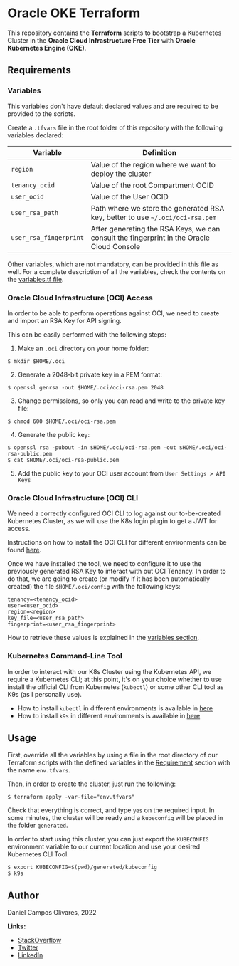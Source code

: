 # Oracle OKE Terraform

This repository contains the **Terraform** scripts to bootstrap a Kubernetes Cluster in the **Oracle Cloud Infrastructure Free Tier** with **Oracle Kubernetes Engine (OKE)**.

## Requirements

### Variables

This variables don't have default declared values and are required to be provided to the scripts.

Create a `.tfvars` file in the root folder of this repository with the following variables declared:

| Variable | Definition |
| -------- | ---------------- |
| `region` | Value of the region where we want to deploy the cluster |
| `tenancy_ocid` | Value of the root Compartment OCID |
| `user_ocid` | Value of the User OCID |
| `user_rsa_path` | Path where we store the generated RSA key, better to use `~/.oci/oci-rsa.pem` |
| `user_rsa_fingerprint` | After generating the RSA Keys, we can consult the fingerprint in the Oracle Cloud Console |

Other variables, which are not mandatory, can be provided in this file as well. For a complete description of all the variables, check the contents on the [variables.tf file](variables.tf).

### Oracle Cloud Infrastructure (OCI) Access

In order to be able to perform operations against OCI, we need to create and import an RSA Key for API signing.

This can be easily performed with the following steps:

1. Make an `.oci` directory on your home folder:

```shell
$ mkdir $HOME/.oci
```

2. Generate a 2048-bit private key in a PEM format:

```shell
$ openssl genrsa -out $HOME/.oci/oci-rsa.pem 2048
```

3. Change permissions, so only you can read and write to the private key file:

```shell
$ chmod 600 $HOME/.oci/oci-rsa.pem
```

4. Generate the public key:

```shell
$ openssl rsa -pubout -in $HOME/.oci/oci-rsa.pem -out $HOME/.oci/oci-rsa-public.pem
$ cat $HOME/.oci/oci-rsa-public.pem
```

5. Add the public key to your OCI user account from `User Settings > API Keys`

### Oracle Cloud Infrastructure (OCI) CLI

We need a correctly configured OCI CLI to log against our to-be-created Kubernetes Cluster, as we will use the K8s login plugin to get a JWT for access.

Instructions on how to install the OCI CLI for different environments can be found [here](https://docs.oracle.com/en-us/iaas/Content/API/SDKDocs/cliinstall.htm).

Once we have installed the tool, we need to configure it to use the previously generated RSA Key to interact with out OCI Tenancy. In order to do that, we are going to create (or modify if it has been automatically created) the file `$HOME/.oci/config` with the following keys:

```text
tenancy=<tenancy_ocid>
user=<user_ocid>
region=<region>
key_file=<user_rsa_path>
fingerprint=<user_rsa_fingerprint>
```

How to retrieve these values is explained in the [variables section](#variables).

### Kubernetes Command-Line Tool

In order to interact with our K8s Cluster using the Kubernetes API, we require a Kubernetes CLI; at this point, it's on your choice whether to use install the official CLI from Kubernetes (`kubectl`) or some other CLI tool as K9s (as I personally use).

- How to install `kubectl` in different environments is available in [here](https://kubernetes.io/docs/tasks/tools/#kubectl)
- How to install `k9s` in different environments is available in [here](https://k9scli.io/topics/install/)

## Usage

First, override all the variables by using a file in the root directory of our Terraform scripts with the defined variables in the [Requirement](#requirements) section with the name `env.tfvars`.

Then, in order to create the cluster, just run the following:

```shell
$ terraform apply -var-file="env.tfvars"
```

Check that everything is correct, and type `yes` on the required input. In some minutes, the cluster will be ready and a `kubeconfig` will be placed in the folder `generated`.

In order to start using this cluster, you can just export the `KUBECONFIG` environment variable to our current location and use your desired Kubernetes CLI Tool.

```shell
$ export KUBECONFIG=$(pwd)/generated/kubeconfig
$ k9s
```

## Author

Daniel Campos Olivares, 2022

**Links:**
- [StackOverflow](https://stackoverflow.com/users/8951571/daniel-campos-olivares)
- [Twitter](https://www.twitter.com/dacamposol/)
- [LinkedIn](https://www.linkedin.com/in/dacamposol/)